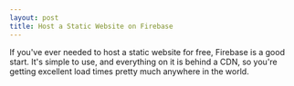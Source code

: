 ```yaml
---
layout: post
title: Host a Static Website on Firebase
---
```


If you've ever needed to host a static website for free, Firebase is a good start. 
It's simple to use, and everything on it is behind a CDN, so you're getting excellent load times pretty much anywhere in the world.

<!--stackedit_data:
eyJoaXN0b3J5IjpbLTE1NTAwNTM5MzZdfQ==
-->